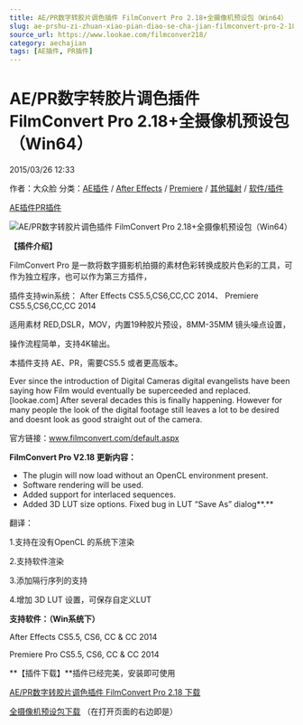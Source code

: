 ```yaml
---
title: AE/PR数字转胶片调色插件 FilmConvert Pro 2.18+全摄像机预设包（Win64）
slug: ae-prshu-zi-zhuan-xiao-pian-diao-se-cha-jian-filmconvert-pro-2-18-quan-she-xiang-ji-yu-she-bao-win64
source_url: https://www.lookae.com/filmconver218/
category: aechajian
tags: [AE插件, PR插件]
---
```

# AE/PR数字转胶片调色插件 FilmConvert Pro 2.18+全摄像机预设包（Win64）

2015/03/26 12:33

作者：大众脸
分类：[AE插件](https://www.lookae.com/after-effects/aechajian/) / [After Effects](https://www.lookae.com/after-effects/) / [Premiere](https://www.lookae.com/qitarjcj/premierezy/) / [其他辐射](https://www.lookae.com/others/) / [软件/插件](https://www.lookae.com/qitarjcj/)

[AE插件](https://www.lookae.com/tag/ae%e6%8f%92%e4%bb%b6/)[PR插件](https://www.lookae.com/tag/pr%e6%8f%92%e4%bb%b6/)

![AE/PR数字转胶片调色插件 FilmConvert Pro 2.18+全摄像机预设包（Win64）](https://www.lookae.com/wp-content/uploads/2014/04/filmconvert212.jpg "AE/PR数字转胶片调色插件 FilmConvert Pro 2.18+全摄像机预设包（Win64）-LookAE.com")

**【插件介绍】**

FilmConvert Pro 是一款将数字摄影机拍摄的素材色彩转换成胶片色彩的工具，可作为独立程序，也可以作为第三方插件，

插件支持win系统： After Effects CS5.5,CS6,CC,CC 2014、 Premiere CS5.5,CS6,CC,CC 2014

适用素材 RED,DSLR，MOV，内置19种胶片预设，8MM-35MM 镜头噪点设置，

操作流程简单，支持4K输出。

本插件支持 AE、PR，需要CS5.5 或者更高版本。

Ever since the introduction of Digital Cameras digital evangelists have been saying how Film would eventually be superceeded and replaced.[lookae.com] After several decades this is finally happening. However for many people the look of the digital footage still leaves a lot to be desired and doesnt look as good straight out of the camera.

官方链接：www.filmconvert.com/default.aspx

**FilmConvert Pro V2.18 更新内容：**

* The plugin will now load without an OpenCL environment present.
* Software rendering will be used.
* Added support for interlaced sequences.
* Added 3D LUT size options. Fixed bug in LUT “Save As” dialog**.**

翻译：

1.支持在没有OpenCL 的系统下渲染

2.支持软件渲染

3.添加隔行序列的支持

4.增加 3D LUT 设置，可保存自定义LUT

**支持软件：（Win系统下）**

After Effects CS5.5, CS6, CC & CC 2014

Premiere Pro CS5.5, CS6, CC & CC 2014

**【插件下载】**插件已经完美，安装即可使用

[AE/PR数字转胶片调色插件 FilmConvert Pro 2.18 下载](https://www.400gb.com/file/88912717)

[全摄像机预设包下载](http://www.filmconvert.com/Download/download_file.aspx?software_id=5) （在打开页面的右边即是）
